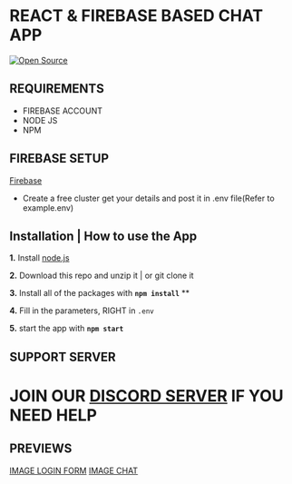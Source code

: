 # REACT & FIREBASE BASED CHAT APP

<a href=""><img src="https://badges.frapsoft.com/os/v1/open-source.svg?v=103" alt="Open Source"></a>

## REQUIREMENTS 
* FIREBASE ACCOUNT
* NODE JS
* NPM


## FIREBASE SETUP

[Firebase](https://firebase.google.com/)
* Create a free cluster get your details and post it in .env file(Refer to example.env)



## Installation | How to use the App

 **1.** Install [node.js](https://nodejs.org/api/cli.html#cli_unhandled_rejections_mode)

 **2.** Download this repo and unzip it    |    or git clone it

 **3.** Install all of the packages with **`npm install`**  **

 **4.** Fill in the parameters, RIGHT in `.env`

 **5.** start the app with **`npm start`**

## SUPPORT SERVER
# JOIN OUR [DISCORD SERVER](https://discord.com/invite/emD44ZJaSA) IF YOU NEED HELP

## PREVIEWS

[IMAGE LOGIN FORM](https://media.discordapp.net/attachments/822460798826971156/854662367932710932/Screenshot_3.png?width=421&height=406)
[IMAGE CHAT](https://media.discordapp.net/attachments/822460798826971156/854662364959735808/Screenshot_4.png?width=893&height=406)
